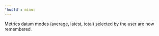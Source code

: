 ```yaml
---
'hostd': minor
---
```


Metrics datum modes (average, latest, total) selected by the user are now remembered.
